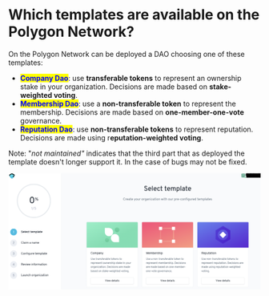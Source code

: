 # Which templates are available on the Polygon Network?

On the Polygon Network can be deployed a DAO choosing one of these templates:

* <mark style="color:blue;">**Company Dao**</mark>: use **transferable tokens** to represent an ownership stake in your organization. Decisions are made based on **stake-weighted voting**.
* <mark style="color:blue;">**Membership Dao**</mark>: use a **non-transferable token** to represent the membership. Decisions are made based on **one-member-one-vote** governance.
* <mark style="color:blue;">**Reputation Dao**</mark>: use **non-transferable tokens** to represent reputation. Decisions are made using r**eputation-weighted voting**.

Note:  "_not maintained"_ indicates that the third part that as deployed the template doesn't longer support it. In the case of bugs may not be fixed.

![](<../../../.gitbook/assets/Schermata 2022-02-03 alle 12.11.03.png>)

